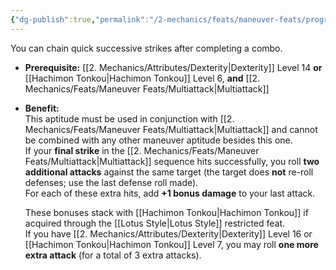 ```yaml
---
{"dg-publish":true,"permalink":"/2-mechanics/feats/maneuver-feats/progressive-attack/"}
---
```


You can chain quick successive strikes after completing a combo.

- **Prerequisite:** [[2. Mechanics/Attributes/Dexterity\|Dexterity]] Level 14 **or** [[Hachimon Tonkou\|Hachimon Tonkou]] Level 6, **and** [[2. Mechanics/Feats/Maneuver Feats/Multiattack\|Multiattack]]
    
- **Benefit:**  
    This aptitude must be used in conjunction with [[2. Mechanics/Feats/Maneuver Feats/Multiattack\|Multiattack]] and cannot be combined with any other maneuver aptitude besides this one.  
    If your **final strike** in the [[2. Mechanics/Feats/Maneuver Feats/Multiattack\|Multiattack]] sequence hits successfully, you roll **two additional attacks** against the same target (the target does **not** re-roll defenses; use the last defense roll made).  
    For each of these extra hits, add **+1 bonus damage** to your last attack.
    
    These bonuses stack with [[Hachimon Tonkou\|Hachimon Tonkou]] if acquired through the [[Lotus Style\|Lotus Style]] restricted feat.  
    If you have [[2. Mechanics/Attributes/Dexterity\|Dexterity]] Level 16 or [[Hachimon Tonkou\|Hachimon Tonkou]] Level 7, you may roll **one more extra attack** (for a total of 3 extra attacks).